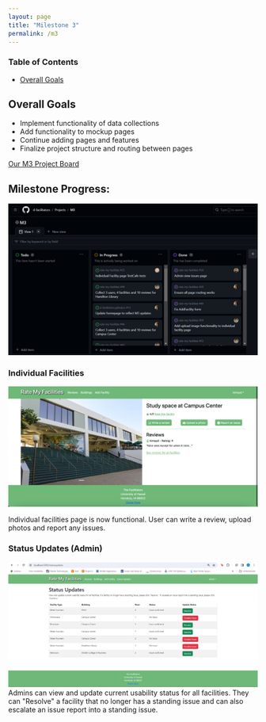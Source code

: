 ```yaml
---
layout: page
title: "Milestone 3"
permalink: /m3
---
```


### Table of Contents
- <a href="goals">Overall Goals</a>

## Overall Goals
- Implement functionality of data collections
- Add functionality to mockup pages
- Continue adding pages and features
- Finalize project structure and routing between pages

<a href="https://github.com/orgs/d-facilitators/projects/4">Our M3 Project Board</a>

<h2 id="progress">Milestone Progress:</h2>

<img src="assets/images/m3.png">

### Individual Facilities
<img src="assets/images/rmf_individual-facility.png">

Individual facilities page is now functional. User can write a review, upload photos and report any issues. 

### Status Updates (Admin)
<img src="assets/images/rmf_status-update.png">
Admins can view and update current usability status for all facilities. They can "Resolve" a facility that no longer has a standing issue and can also escalate an issue report into a standing issue.